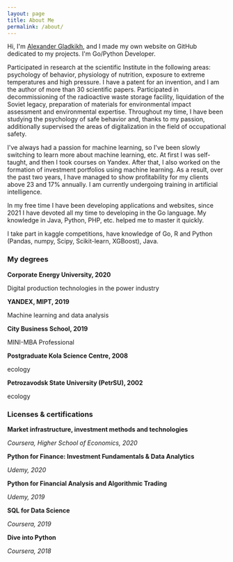 ```yaml
---
layout: page
title: About Me
permalink: /about/
---
```

Hi, I'm [Alexander Gladkikh](https://www.linkedin.com/in/alsgladkikh/), and I made my own website on GitHub dedicated to my projects. I'm Go/Python Developer.

Participated in research at the scientific Institute in the following areas: psychology of behavior, physiology of nutrition, exposure to extreme temperatures and high pressure. I have a patent for an invention, and I am the author of more than 30 scientific papers. Participated in decommissioning of the radioactive waste storage facility, liquidation of the Soviet legacy, preparation of materials for environmental impact assessment and environmental expertise. Throughout my time, I have been studying the psychology of safe behavior and, thanks to my passion, additionally supervised the areas of digitalization in the field of occupational safety.

I've always had a passion for machine learning, so I've been slowly switching to learn more about machine learning, etc. At first I was self-taught, and then I took courses on Yandex. After that, I also worked on the formation of investment portfolios using machine learning. As a result, over the past two years, I have managed to show profitability for my clients above 23 and 17% annually. I am currently undergoing training in artificial intelligence.

In my free time I have been developing applications and websites, since 2021 I have devoted all my time to developing in the Go language. My knowledge in Java, Python, PHP, etc. helped me to master it quickly.

I take part in kaggle competitions, have knowledge of Go, R and Python (Pandas, numpy, Scipy, Scikit-learn, XGBoost), Java.

### My degrees

**Corporate Energy University, 2020**

Digital production technologies in the power industry

**YANDEX,  MIPT, 2019**

Machine learning and data analysis

**City Business School, 2019**

MINI-MBA Professional

**Postgraduate Kola Science Centre, 2008**

ecology

**Petrozavodsk State University (PetrSU), 2002**

ecology

### Licenses & certifications


**Market infrastructure, investment methods and technologies**

*Coursera, Higher School of Economics, 2020*

**Python for Finance: Investment Fundamentals & Data Analytics**

*Udemy, 2020*

**Python for Financial Analysis and Algorithmic Trading**

*Udemy, 2019*

**SQL for Data Science**

*Coursera, 2019*

**Dive into Python**

*Coursera, 2018*































